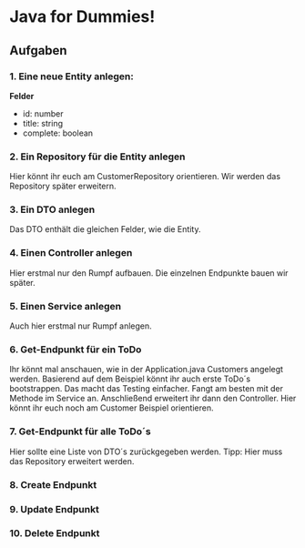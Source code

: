 # Java for Dummies!

## Aufgaben

### 1. Eine neue Entity anlegen:
 **Felder**
 - id: number
 - title: string
 - complete: boolean
### 2. Ein Repository für die Entity anlegen
Hier könnt ihr euch am CustomerRepository orientieren. Wir werden das Repository später erweitern.
### 3. Ein DTO anlegen
Das DTO enthält die gleichen Felder, wie die Entity.
### 4. Einen Controller anlegen
Hier erstmal nur den Rumpf aufbauen. Die einzelnen Endpunkte bauen wir später.
### 5. Einen Service anlegen
Auch hier erstmal nur Rumpf anlegen.
### 6. Get-Endpunkt für ein ToDo
Ihr könnt mal anschauen, wie in der Application.java Customers angelegt werden. Basierend auf dem Beispiel könnt ihr auch erste ToDo´s bootstrappen. Das macht das Testing einfacher.
Fangt am besten mit der Methode im Service an. Anschließend erweitert ihr dann den Controller.
Hier könnt ihr euch noch am Customer Beispiel orientieren.
### 7. Get-Endpunkt für alle ToDo´s
Hier sollte eine Liste von DTO´s zurückgegeben werden. 
Tipp: Hier muss das Repository erweitert werden.
### 8. Create Endpunkt
### 9. Update Endpunkt
### 10. Delete Endpunkt
